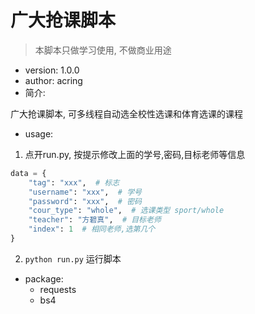 # 广大抢课脚本

>  本脚本只做学习使用, 不做商业用途

- version: 1.0.0
- author: acring
- 简介:

广大抢课脚本, 可多线程自动选全校性选课和体育选课的课程

- usage:

1. 点开run.py, 按提示修改上面的学号,密码,目标老师等信息

```python
data = {
    "tag": "xxx",  # 标志
    "username": "xxx",  # 学号
    "password": "xxx",  # 密码
    "cour_type": "whole",  # 选课类型 sport/whole
    "teacher": "方碧真",  # 目标老师
    "index": 1  # 相同老师,选第几个
}
```

2. `python run.py` 运行脚本

- package:
  - requests
  - bs4



